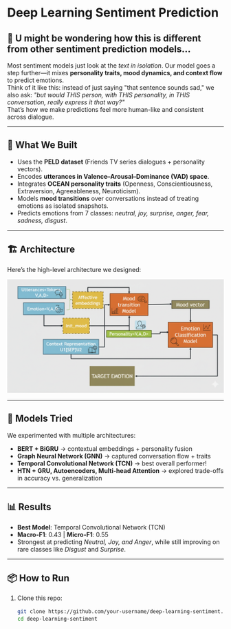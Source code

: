 # Deep Learning Sentiment Prediction

## 🤔 U might be wondering how this is different from other sentiment prediction models...
Most sentiment models just look at the *text in isolation*. Our model goes a step further—it mixes **personality traits, mood dynamics, and context flow** to predict emotions.  
Think of it like this: instead of just saying "that sentence sounds sad," we also ask: *"but would THIS person, with THIS personality, in THIS conversation, really express it that way?"*  
That’s how we make predictions feel more human-like and consistent across dialogue.

---

## 🧩 What We Built
- Uses the **PELD dataset** (Friends TV series dialogues + personality vectors).  
- Encodes **utterances in Valence–Arousal–Dominance (VAD) space**.  
- Integrates **OCEAN personality traits** (Openness, Conscientiousness, Extraversion, Agreeableness, Neuroticism).  
- Models **mood transitions** over conversations instead of treating emotions as isolated snapshots.  
- Predicts emotions from 7 classes: *neutral, joy, surprise, anger, fear, sadness, disgust*.  

---

## 🏗️ Architecture
Here’s the high-level architecture we designed:  

![Architecture Diagram](./architecture.png)

---

## 🚀 Models Tried
We experimented with multiple architectures:
- **BERT + BiGRU** → contextual embeddings + personality fusion  
- **Graph Neural Network (GNN)** → captured conversation flow + traits  
- **Temporal Convolutional Network (TCN)** → best overall performer!  
- **HTN + GRU, Autoencoders, Multi-head Attention** → explored trade-offs in accuracy vs. generalization  

---

## 📊 Results
- **Best Model**: Temporal Convolutional Network (TCN)  
- **Macro-F1**: 0.43 | **Micro-F1**: 0.55  
- Strongest at predicting *Neutral, Joy, and Anger*, while still improving on rare classes like *Disgust* and *Surprise*.  

---

## 📦 How to Run
1. Clone this repo:  
   ```bash
   git clone https://github.com/your-username/deep-learning-sentiment.git
   cd deep-learning-sentiment
